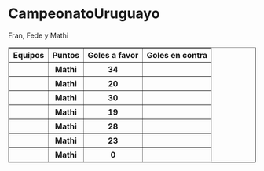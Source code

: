 # CampeonatoUruguayo

<!doctype html>
<html>
    <head>
    <title>Campeonato Uruguayo </title>
    </head>
    <body>
    <caption>Fran, Fede y Mathi</caption>
    <table border ="1">
        <thead>
            <tr>
                <th>Equipos</th>
                <th>Puntos </th>
                <th>Goles a favor</th>
                <th>Goles en contra</th>
            </tr>
        </thead>
        <tbody>
            <tr>
                <th></th>
                <th>Mathi</th>
                <th>34</th>
                <th></th>
            </tr>
                        <tr>
                <th></th>
                <th>Mathi</th>
                <th>20</th>
                <th></th>
            </tr>
                        <tr>
                <th></th>
                <th>Mathi</th>
                <th>30</th>
                <th></th>
            </tr>
                        <tr>
                <th></th>
                <th>Mathi</th>
                <th>19</th>
                <th></th>  
            </tr>
                        <tr>
                <th></th>
                <th>Mathi</th>
                <th>28</th>
                <th></th>   
            </tr>
                        <tr>
                <th></th>
                <th>Mathi</th>
                <th>23</th>
                <th></th>
            </tr>
                          <tr>
                <th></th>
                <th>Mathi</th>
                <th>0</th>
                <th></th>  
            </tr>
        </tbody>
    </table>   
    </body>
</html>
